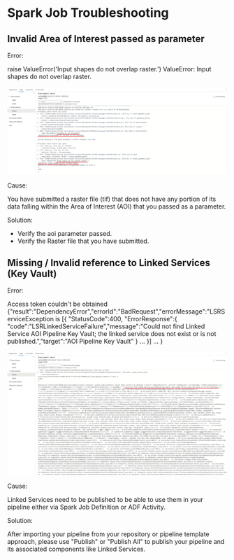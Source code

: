 # Spark Job Troubleshooting

## Invalid Area of Interest passed as parameter

Error:

raise ValueError('Input shapes do not overlap raster.')
ValueError: Input shapes do not overlap raster.

![Invalid Area of Interest passed as parameter](./images/spark-job-crop-aoi-invalid-error.png)

Cause:

You have submitted a raster file (tif) that does not have any portion of its data falling within the Area of Interest (AOI) that you passed as a parameter.

Solution:

- Verify the aoi parameter passed.
- Verify the Raster file that you have submitted.



## Missing / Invalid reference to Linked Services (Key Vault)

Error: 

Access token couldn't be obtained {"result":"DependencyError","errorId":"BadRequest","errorMessage":"LSRServiceException is [{
    "StatusCode":400,
    "ErrorResponse":{
        "code":"LSRLinkedServiceFailure","message":"Could not find Linked Service AOI Pipeline Key Vault; the linked service does not exist or is not published.","target":"AOI Pipeline Key Vault"
        }
    ...
    }] 
...
}

![Missing / Invalid reference to Linked Services (Key Vault)](./images/synapse-pipeline-missing-linked-service.png)

Cause:

Linked Services need to be published to be able to use them in your pipeline either via Spark Job Definition or ADF Activity.

Solution:

After importing your pipeline from your repository or pipeline template approach, please use "Publish" or "Publish All" to publish your pipeline and its associated components like Linked Services.

